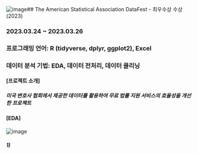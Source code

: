![image](https://github.com/YounseoKim62/Data-Analysis-Projects-KR/assets/161654460/204986d4-b409-47a3-b07d-d60f189a484f)## The American Statistical Association DataFest - 최우수상 수상 (2023)
### 2023.03.24 ~ 2023.03.26
### 프로그래밍 언어: R (tidyverse, dplyr, ggplot2), Excel
### 데이터 분석 기법: EDA, 데이터 전처리, 데이터 클리닝

#### [프로젝트 소개]
##### 미국 변호사 협회에서 제공한 데이터를 활용하여 무료 법률 지원 서비스의 효율성을 개선한 프로젝트

#### [EDA]
![image](https://github.com/YounseoKim62/Data-Analysis-Projects-KR/assets/161654460/e3dfeb43-5660-4f81-90e5-0ba78a6240bd)
##### 1) 

